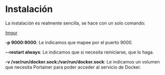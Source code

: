 # Instalación

La instalación es realmente sencilla, se hace con un solo comando:

[Imgur](https://i.imgur.com/YaRp4hc.png)

**-p 9000:9000**: Le indicamos que mapee por el puerto 9000.

**--restart always**: Le indicamos que si necesita reiniciarse, que lo haga.

**-v /var/run/docker.sock:/var/run/docker.sock**: Le indicamos un volumen que necesita Portainer para poder acceder al servicio de Docker.


